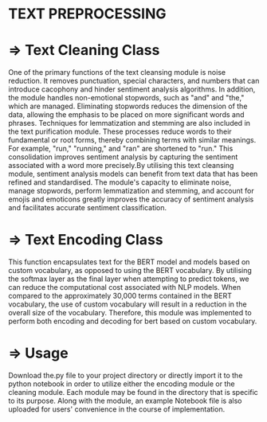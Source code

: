 # TEXT PREPROCESSING 

  
  
 
# => Text Cleaning Class
One of the primary functions of the text cleansing module is noise reduction. It removes punctuation, special characters, and numbers that can introduce cacophony and hinder sentiment analysis algorithms. In addition, the module handles non-emotional stopwords, such as "and" and "the," which are managed. Eliminating stopwords reduces the dimension of the data, allowing the emphasis to be placed on more significant words and phrases.
Techniques for lemmatization and stemming are also included in the text purification module. These processes reduce words to their fundamental or root forms, thereby combining terms with similar meanings. For example, "run," "running," and "ran" are shortened to "run." This consolidation improves sentiment analysis by capturing the sentiment associated with a word more precisely.By utilising this text cleansing module, sentiment analysis models can benefit from text data that has been refined and standardised. The module's capacity to eliminate noise, manage stopwords, perform lemmatization and stemming, and account for emojis and emoticons greatly improves the accuracy of sentiment analysis and facilitates accurate sentiment classification.


            
           
           
 # => Text Encoding Class
This function encapsulates text for the BERT model and models based on custom vocabulary, as opposed to using the BERT vocabulary. By utilising the softmax layer as the final layer when attempting to predict tokens, we can reduce the computational cost associated with NLP models. When compared to the approximately 30,000 terms contained in the BERT vocabulary, the use of custom vocabulary will result in a reduction in the overall size of the vocabulary. Therefore, this module was implemented to perform both encoding and decoding for bert based on custom vocabulary.         
            

 # => Usage
Download the.py file to your project directory or directly import it to the python notebook in order to utilize either the encoding module or the cleaning module. Each module may be found in the directory that is specific to its purpose. Along with the module, an example Notebook file is also uploaded for users' convenience in the course of implementation.
      
 
